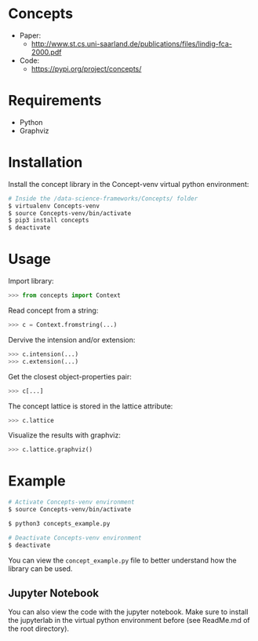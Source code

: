 # Concepts

- Paper: 
  - http://www.st.cs.uni-saarland.de/publications/files/lindig-fca-2000.pdf 
- Code: 
  - https://pypi.org/project/concepts/



# Requirements
 - Python
 - Graphviz



# Installation
Install the concept library in the Concept-venv virtual python environment: 
```bash
# Inside the /data-science-frameworks/Concepts/ folder
$ virtualenv Concepts-venv
$ source Concepts-venv/bin/activate
$ pip3 install concepts
$ deactivate
```



# Usage 
Import library: 
```python
>>> from concepts import Context
```

Read concept from a string: 
```python
>>> c = Context.fromstring(...)
```

Dervive the intension and/or extension:
```python
>>> c.intension(...)
>>> c.extension(...)
```

Get the closest object-properties pair: 
```python
>>> c[...]
```

The concept lattice is stored in the lattice attribute: 
```python
>>> c.lattice
```

Visualize the results with graphviz:
```python
>>> c.lattice.graphviz()
```



# Example
```bash
# Activate Concepts-venv environment
$ source Concepts-venv/bin/activate

$ python3 concepts_example.py

# Deactivate Concepts-venv environment
$ deactivate
```

You can view the `concept_example.py` file to better understand how the library can be used. 


## Jupyter Notebook
You can also view the code with the jupyter notebook. Make sure to install the jupyterlab in the virtual python environment before (see ReadMe.md of the root directory).
